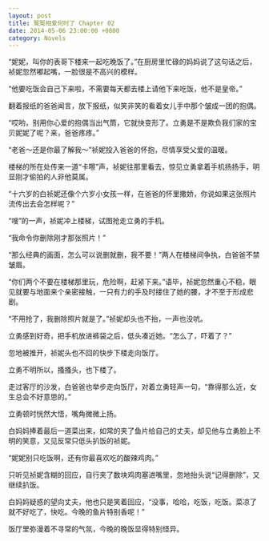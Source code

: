 ```yaml
---
layout: post
title: 冤冤相爱何时了 Chapter 02
date: 2014-05-06 23:00:00 +0800
category: Novels
---
```

“妮妮，叫你的表哥下楼来一起吃晚饭了。”在厨房里忙碌的妈妈说了这句话之后，祯妮忽然嘟起嘴，一脸很是不高兴的模样。

“他要吃饭会自己下来啦，不需要每天都去楼上请他下来吃饭，他不是皇帝。”

翻着报纸的爸爸闻言，放下报纸，似笑非笑的看着女儿手中那个皱成一团的抱偶。

“哎哟，别用你心爱的抱偶当出气筒，它就快变形了。立勇是不是欺负我们家的宝贝妮妮了呢？来，爸爸疼疼。”

“老爸～还是你最了解我～”祯妮投入爸爸的怀抱，尽情享受父爱的温暖。

楼梯的所在处传来一道“卡嚓”声，祯妮往那里看去，惊见立勇拿着手机扬扬手，明显刚才偷拍的人非他莫属。

“十六岁的白祯妮还像个六岁小女孩一样，在爸爸的怀里撒娇，你说如果这张照片流传出去会怎样呢？”

“嗖”的一声，祯妮冲上楼梯，试图抢走立勇的手机。

“我命令你删除刚才那张照片！”

“那么经典的画面，怎么可以说删就删，我不要！”两人在楼梯间争执，白爸爸不禁皱眉。

“你们两个不要在楼梯那里玩，危险啊，赶紧下来。”语毕，祯妮忽然重心不稳，眼见就要与地面来个亲密接触，一只有力的手及时搂住了她的腰，才不至于形成悲剧。

“不用抢了，我删除照片就是了。”祯妮却头也不抬，一声也没吭。

立勇感到好奇，把手机放进裤袋之后，低头凑近她。“怎么了，吓着了？”

忽地被推开，祯妮头也不回的快步下楼走向饭厅。

立勇不明所以，搔搔头，也下楼了。

走过客厅的沙发，白爸爸也举步走向饭厅，对着立勇轻声一句，“靠得那么近，女生总会不好意思的。”

立勇顿时恍然大悟，嘴角微微上扬。

白妈妈捧着最后一道菜出来，如常的夹了鱼片给自己的丈夫，却见他与立勇脸上不明的笑意，又见反常只低头扒饭的祯妮。

“妮妮别只吃饭啊，还有你最喜欢吃的酸辣鸡肉。”

只听见祯妮含糊的回应，自行夹了数块鸡肉塞进嘴里，忽地抬头说“记得删除”，又继续扒饭。

白妈妈疑惑的望向丈夫，他也只是笑着回应，“没事，哈哈，吃饭，吃饭。菜凉了就不好吃了，快吃。今晚的鱼片特别香呢！”

饭厅里弥漫着不寻常的气氛，今晚的晚饭显得特别怪异。